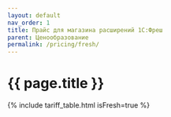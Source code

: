 ```yaml
---
layout: default
nav_order: 1
title: Прайс для магазина расширений 1С:Фреш
parent: Ценообразование
permalink: /pricing/fresh/
---
```


# {{ page.title }}

{% include tariff_table.html isFresh=true %}
